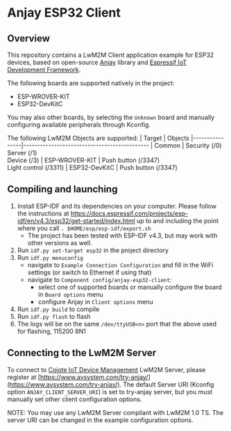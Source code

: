 # Anjay ESP32 Client
## Overview
This repository contains a LwM2M Client application example for ESP32 devices, based on open-source [Anjay](https://github.com/AVSystem/Anjay) library and [Espressif IoT Development Framework](https://github.com/espressif/esp-idf).

The following boards are supported natively in the project:
- ESP-WROVER-KIT
- ESP32-DevKitC

You may also other boards, by selecting the `Unknown` board and manually configuring available peripherals through Kconfig.

The following LwM2M Objects are supported:
| Target         | Objects
|----------------|---------------------------------------------
| Common         | Security (/0)<br>Server (/1)<br>Device (/3)
| ESP-WROVER-KIT | Push button (/3347)<br>Light control (/3311)
| ESP32-DevKitC  | Push button (/3347)

## Compiling and launching
1. Install ESP-IDF and its dependencies on your computer. Please follow the instructions at https://docs.espressif.com/projects/esp-idf/en/v4.3/esp32/get-started/index.html up to and including the point where you call `. $HOME/esp/esp-idf/export.sh`
   * The project has been tested with ESP-IDF v4.3, but may work with other versions as well.
2. Run `idf.py set-target esp32` in the project directory
3. Run `idf.py menuconfig`
   * navigate to `Example Connection Configuration` and fill in the WiFi settings (or switch to Ethernet if using that)
   * navigate to `Component config/anjay-esp32-client`:
     * select one of supported boards or manually configure the board in `Board options` menu
     * configure Anjay in `Client options` menu
4. Run `idf.py build` to compile
5. Run `idf.py flash` to flash
6. The logs will be on the same `/dev/ttyUSB<n>` port that the above used for flashing, 115200 8N1

## Connecting to the LwM2M Server
To connect to [Coiote IoT Device Management](https://www.avsystem.com/products/coiote-iot-device-management-platform/) LwM2M Server, please register at [https://www.avsystem.com/try-anjay/](https://www.avsystem.com/try-anjay/). The default Server URI (Kconfig option `ANJAY_CLIENT_SERVER_URI`) is set to try-anjay server, but you must manually set other client configuration options.

NOTE: You may use any LwM2M Server compliant with LwM2M 1.0 TS. The server URI
can be changed in the example configuration options.

